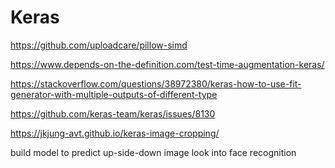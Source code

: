 # Keras
https://github.com/uploadcare/pillow-simd

https://www.depends-on-the-definition.com/test-time-augmentation-keras/

https://stackoverflow.com/questions/38972380/keras-how-to-use-fit-generator-with-multiple-outputs-of-different-type

https://github.com/keras-team/keras/issues/8130

https://jkjung-avt.github.io/keras-image-cropping/

build model to predict up-side-down image
look into face recognition 
